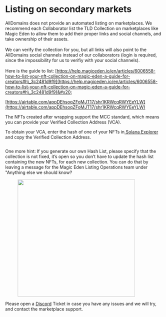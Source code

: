 # Listing on secondary markets

AllDomains does not provide an automated listing on marketplaces. We recommend each Collaborator list the TLD Collection on marketplaces like Magic Eden to allow them to add their proper links and social channels, and take ownership of their assets.\
\
We can verify the collection for you, but all links will also point to the AllDomains social channels instead of our collaborators (login is required, since the impossibility for us to verifiy with your social channels).\
\
Here is the guide to list: [https://help.magiceden.io/en/articles/6006558-how-to-list-your-nft-collection-on-magic-eden-a-guide-for-creators#h\_3c2481d9f9](https://help.magiceden.io/en/articles/6006558-how-to-list-your-nft-collection-on-magic-eden-a-guide-for-creators#h\_3c2481d9f9)&#x20;

[https://airtable.com/appDEhsoqZFoMJT17/shr1KRWcqRWYEeYLW](https://airtable.com/appDEhsoqZFoMJT17/shr1KRWcqRWYEeYLW)



The NFTs created after wrapping support the MCC standard, which means you can provide your Verified Collection Address (VCA). &#x20;

To obtain your VCA, enter the hash of one of your NFTs in[ Solana Explorer](https://explorer.solana.com/) and copy the Verified Collection Address.

<figure><img src="https://lh3.googleusercontent.com/MeOMY1oPyjX6Sr2Pl4Zu3a4jh4SxkJZ9RnB8WFRNLIrnsTzp_8huWQSCLbUHArTPcKwOzHu0qWvFw4bLPbu3y7o475ohFA_Dz_KotHKPSCv1SkA6lwzRE_KwL1wUogNhv-_f9wP2-bPQCDkjPwyujpE" alt=""><figcaption></figcaption></figure>

One more hint: If you generate our own Hash List, please specify that the collection is not fixed, it’s open so you don’t have to update the hash list containing the new NFTs, for each new collection.  You can do that by leaving a message for the Magic Eden Listing Operations team under "Anything else we should know?

<figure><img src="https://lh3.googleusercontent.com/yWDQJwUiQCVqW6NAgL1T1GH7UL-DZwhomG7EOWNfbdgNy9GdqcHITrapw8w69Ofk78c8oBfsKqacrrXMY1RHqeLCP7MDPjNB66Z3PajNa9WANRP1C36hzmt8dRZN2VEmUJXO6Kk-YFurtdxiZyvpLPc" alt="" width="375"><figcaption></figcaption></figure>

Please open a [Discord](https://discord.gg/UP6gqQx7vy) Ticket in case you have any issues and we will try, and contact the marketplace support.
